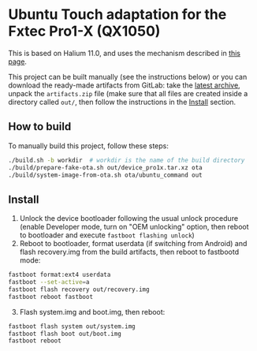 # Ubuntu Touch adaptation for the Fxtec Pro1-X (QX1050)

This is based on Halium 11.0, and uses the mechanism described in [this page](https://github.com/ubports/porting-notes/wiki/GitLab-CI-builds-for-devices-based-on-halium_arm64-(Halium-9)).

This project can be built manually (see the instructions below) or you can download the ready-made artifacts from GitLab: take the [latest archive](https://gitlab.com/ubports/porting/community-ports/android11/fxtec-pro1x/fxtec-pro1x/-/jobs/artifacts/halium-11.0/download?job=devel-flashable), unpack the `artifacts.zip` file (make sure that all files are created inside a directory called `out/`, then follow the instructions in the [Install](#install) section.

## How to build
To manually build this project, follow these steps:

```bash
./build.sh -b workdir  # workdir is the name of the build directory
./build/prepare-fake-ota.sh out/device_pro1x.tar.xz ota
./build/system-image-from-ota.sh ota/ubuntu_command out
```

## Install
 1. Unlock the device bootloader following the usual unlock procedure (enable Developer mode, turn on "OEM unlocking" option, then reboot to bootloader and execute `fastboot flashing unlock`)
 2. Reboot to bootloader, format userdata (if switching from Android) and flash recovery.img from the build artifacts, then reboot to fastbootd mode:
```bash
fastboot format:ext4 userdata
fastboot --set-active=a
fastboot flash recovery out/recovery.img
fastboot reboot fastboot
```
 3. Flash system.img and boot.img, then reboot:
```bash
fastboot flash system out/system.img
fastboot flash boot out/boot.img
fastboot reboot
```
